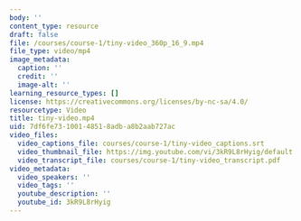 ```yaml
---
body: ''
content_type: resource
draft: false
file: /courses/course-1/tiny-video_360p_16_9.mp4
file_type: video/mp4
image_metadata:
  caption: ''
  credit: ''
  image-alt: ''
learning_resource_types: []
license: https://creativecommons.org/licenses/by-nc-sa/4.0/
resourcetype: Video
title: tiny-video.mp4
uid: 7df6fe73-1001-4851-8adb-a8b2aab727ac
video_files:
  video_captions_file: courses/course-1/tiny-video_captions.srt
  video_thumbnail_file: https://img.youtube.com/vi/3kR9L8rHyig/default.jpg
  video_transcript_file: courses/course-1/tiny-video_transcript.pdf
video_metadata:
  video_speakers: ''
  video_tags: ''
  youtube_description: ''
  youtube_id: 3kR9L8rHyig
---
```

